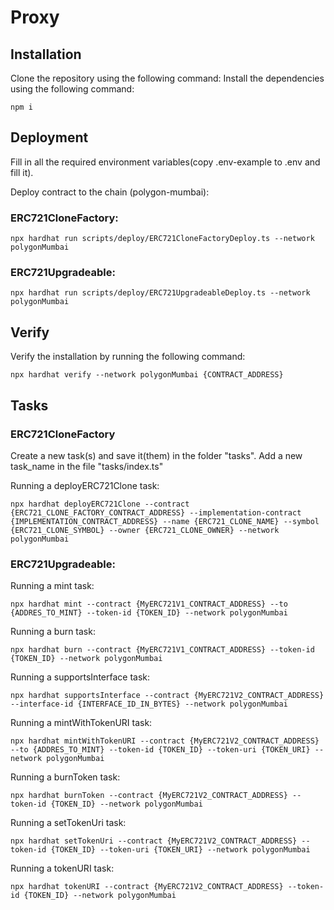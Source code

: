 # Proxy

## Installation

Clone the repository using the following command:
Install the dependencies using the following command:
```shell
npm i
```

## Deployment

Fill in all the required environment variables(copy .env-example to .env and fill it). 

Deploy contract to the chain (polygon-mumbai):
### ERC721CloneFactory:

```shell
npx hardhat run scripts/deploy/ERC721CloneFactoryDeploy.ts --network polygonMumbai
```

### ERC721Upgradeable:

```shell
npx hardhat run scripts/deploy/ERC721UpgradeableDeploy.ts --network polygonMumbai
```

## Verify

Verify the installation by running the following command:
```shell
npx hardhat verify --network polygonMumbai {CONTRACT_ADDRESS}
```

## Tasks

### ERC721CloneFactory

Create a new task(s) and save it(them) in the folder "tasks". Add a new task_name in the file "tasks/index.ts"

Running a deployERC721Clone task:
```shell
npx hardhat deployERC721Clone --contract {ERC721_CLONE_FACTORY_CONTRACT_ADDRESS} --implementation-contract {IMPLEMENTATION_CONTRACT_ADDRESS} --name {ERC721_CLONE_NAME} --symbol {ERC721_CLONE_SYMBOL} --owner {ERC721_CLONE_OWNER} --network polygonMumbai
```

### ERC721Upgradeable:

Running a mint task:
```shell
npx hardhat mint --contract {MyERC721V1_CONTRACT_ADDRESS} --to {ADDRES_TO_MINT} --token-id {TOKEN_ID} --network polygonMumbai
```

Running a burn task:
```shell
npx hardhat burn --contract {MyERC721V1_CONTRACT_ADDRESS} --token-id {TOKEN_ID} --network polygonMumbai
```

Running a supportsInterface task:
```shell
npx hardhat supportsInterface --contract {MyERC721V2_CONTRACT_ADDRESS} --interface-id {INTERFACE_ID_IN_BYTES} --network polygonMumbai
```

Running a mintWithTokenURI task:
```shell
npx hardhat mintWithTokenURI --contract {MyERC721V2_CONTRACT_ADDRESS} --to {ADDRES_TO_MINT} --token-id {TOKEN_ID} --token-uri {TOKEN_URI} --network polygonMumbai
```

Running a burnToken task:
```shell
npx hardhat burnToken --contract {MyERC721V2_CONTRACT_ADDRESS} --token-id {TOKEN_ID} --network polygonMumbai
```

Running a setTokenUri task:
```shell
npx hardhat setTokenUri --contract {MyERC721V2_CONTRACT_ADDRESS} --token-id {TOKEN_ID} --token-uri {TOKEN_URI} --network polygonMumbai
```

Running a tokenURI task:
```shell
npx hardhat tokenURI --contract {MyERC721V2_CONTRACT_ADDRESS} --token-id {TOKEN_ID} --network polygonMumbai
```
